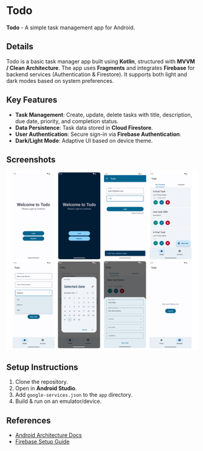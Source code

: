 # Todo

**Todo** - A simple task management app for Android.

## Details

Todo is a basic task manager app built using **Kotlin**, structured with **MVVM / Clean Architecture**. The app uses **Fragments** and integrates **Firebase** for backend services (Authentication & Firestore). It supports both light and dark modes based on system preferences.

## Key Features
- **Task Management**: Create, update, delete tasks with title, description, due date, priority, and completion status.
- **Data Persistence**: Task data stored in **Cloud Firestore**.
- **User Authentication**: Secure sign-in via **Firebase Authentication**.
- **Dark/Light Mode**: Adaptive UI based on device theme.

## Screenshots
![App Screenshots](images/todo-screenshots.png)

## Setup Instructions
1. Clone the repository.
2. Open in **Android Studio**.
3. Add `google-services.json` to the `app` directory.
4. Build & run on an emulator/device.

## References
- [Android Architecture Docs](https://developer.android.com/topic/architecture)
- [Firebase Setup Guide](https://firebase.google.com/docs/android/setup)
